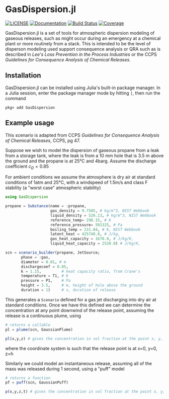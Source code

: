 # GasDispersion.jl
[![LICENSE](https://img.shields.io/badge/license-MIT-lightgrey.svg)](https://github.com/aefarrell/GasDispersion.jl/blob/main/LICENSE)
[![Documentation](https://img.shields.io/badge/docs-dev-blue)](https://aefarrell.github.io/GasDispersion.jl/dev/)
[![Build Status](https://github.com/aefarrell/GasDispersion.jl/workflows/CI/badge.svg)](https://github.com/aefarrell/GasDispersion.jl/actions)
[![Coverage](https://codecov.io/gh/aefarrell/GasDispersion.jl/branch/main/graph/badge.svg?token=PB3LOR80K2)](https://codecov.io/gh/aefarrell/GasDispersion.jl)

GasDispersion.jl is a set of tools for atmospheric dispersion modeling of
gaseous releases, such as might occur during an emergency at a chemical plant
or more  routinely from a stack. This is intended to be the level of disperson
modeling used support consequence analysis or QRA such as is described in *Lee's
Loss Prevention in the Process Industries* or the CCPS *Guidelines for
Consequence Analysis of Chemical Releases*.

## Installation

GasDispersion.jl can be installed using Julia's built-in package manager. In a
Julia session, enter the package manager mode by hitting `]`, then run the
command

```
pkg> add GasDispersion
```


## Example usage

This scenario is adapted from CCPS *Guidelines for Consequence Analysis of
Chemical Releases*, CCPS, pg 47.

Suppose we wish to model the dispersion of gaseous propane from a leak from a storage 
tank, where the leak is from a 10 mm hole that is 3.5 m above the ground and the 
propane is at 25°C and 4barg. Assume the discharge coefficient $c_{D} = 0.85$

For ambient conditions we assume the atmosphere is dry air at standard conditions
of 1atm and 25°C, with a windspeed of 1.5m/s and class F stability (a "worst case"
atmospheric stability)


```julia
using GasDispersion

propane = Substance(name = :propane,
                    gas_density = 9.7505, # kg/m^3, NIST Webbook
                    liquid_density = 526.13, # kg/m^3, NIST Webbook
                    reference_temp= 298.15, # K
                    reference_pressure= 501325, # Pa
                    boiling_temp = 231.04, # K, NIST Webbook
                    latent_heat = 425740.0, # J/kg, 
                    gas_heat_capacity = 1678.0, # J/kg/K, 
                    liquid_heat_capacity = 2520.0) # J/kg/K, 

scn = scenario_builder(propane, JetSource;
       phase = :gas,
       diameter = 0.01, # m
       dischargecoef = 0.85,
       k = 1.15,         # heat capacity ratio, from Crane's
       temperature = T1, # K
       pressure = P1,    # Pa
       height = 3.5,     # m, height of hole above the ground
       duration = 1)     # s, duration of release
```

This generates a `Scenario` defined for a gas jet discharging into dry air
at standard conditions. Once we have this defined we can determine the
concentration at any point downwind of the release point, assuming the release
is a continuous plume, using

```julia
# returns a callable
pl = plume(scn, GaussianPlume)

pl(x,y,z) # gives the concentration in vol fraction at the point x, y, z
```
where the coordinate system is such that the release point is at x=0, y=0, z=h

Similarly we could model an instantaneous release, assuming all of the mass was
released during 1 second, using a "puff" model
```julia
# returns a function
pf = puff(scn, GaussianPuff)

p(x,y,z,t) # gives the concentration in vol fraction at the point x, y, z and time t
```
